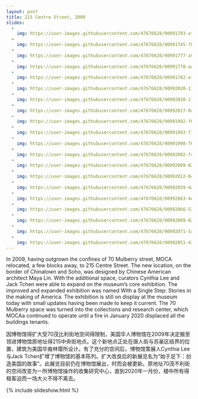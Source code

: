 ```yaml
---
layout: post
title: 215 Centre Street, 2009
slides:
  - 
    img: https://user-images.githubusercontent.com/47676628/90991783-afb68780-e579-11ea-9df3-313796654bed.jpg
  =
    img: https://user-images.githubusercontent.com/47676628/90991745-7847db00-e579-11ea-9b9f-c8cbdd204481.jpg
  -
    img: https://user-images.githubusercontent.com/47676628/90991777-a9281000-e579-11ea-8ac8-5d84105e9ba1.jpg
  -
    img: https://user-images.githubusercontent.com/47676628/90991778-aaf1d380-e579-11ea-977c-282bc2df487f.jpg
  -
    img: https://user-images.githubusercontent.com/47676628/90991782-af1df100-e579-11ea-89a3-f06b815403c3.jpg
  -
    img: https://user-images.githubusercontent.com/47676628/90992020-112b2600-e57b-11ea-81f4-fd767d6e75e1.jpg
  -
    img: https://user-images.githubusercontent.com/47676628/90992020-112b2600-e57b-11ea-81f4-fd767d6e75e1.jpg
  -
    img: https://user-images.githubusercontent.com/47676628/90992017-0a041800-e57b-11ea-92f7-e55ed2267f72.jpg
  -
    img: https://user-images.githubusercontent.com/47676628/90991992-f0fb6700-e57a-11ea-9409-f9c035a7e59c.jpg
  -
    img: https://user-images.githubusercontent.com/47676628/90991993-f193fd80-e57a-11ea-859b-beea22d73035.jpg
  -
    img: https://user-images.githubusercontent.com/47676628/90991998-f6f14800-e57a-11ea-829f-e778bbcfe520.jpg
  -
    img: https://user-images.githubusercontent.com/47676628/90992002-fc4e9280-e57a-11ea-8afd-f38d517d8425.jpg
  -
    img: https://user-images.githubusercontent.com/47676628/90992009-02dd0a00-e57b-11ea-8e4a-b97dddbfc07f.jpg
  -
    img: https://user-images.githubusercontent.com/47676628/90992012-04a6cd80-e57b-11ea-8cf1-fb0c4cb49700.jpg
  -
    img: https://user-images.githubusercontent.com/47676628/90992059-4a639600-e57b-11ea-9bca-a7fb651b5382.jpg
  -
    img: https://user-images.githubusercontent.com/47676628/90992063-4e8fb380-e57b-11ea-9ae7-e7e78bf8720e.jpg
  -
    img: https://user-images.githubusercontent.com/47676628/90992066-53546780-e57b-11ea-99a3-9b17024e9dc4.jpg
  -
    img: https://user-images.githubusercontent.com/47676628/90992009-02dd0a00-e57b-11ea-8e4a-b97dddbfc07f.jpg
  -
    img: https://user-images.githubusercontent.com/47676628/90992071-5a7b7580-e57b-11ea-9f33-d248d099ff9d.jpg
  -
    img: https://user-images.githubusercontent.com/47676628/90992051-43d51e80-e57b-11ea-91d7-a855eb9c1e02.jpg  
---
```


In 2009, having outgrown the confines of 70 Mulberry street,  MOCA relocated, a few blocks away, to 215 Centre Street.  The new location, on the border of Chinatown and Soho, was designed by Chinese American architect Maya Lin. With the additional space, curators Cynthia Lee and Jack Tchen were able to expand on the museum’s core exhibition.  The improved and expanded exhibition was named With a Single Step: Stories in the making of America.  The exhibition is still on display at the museum today with small updates having been made to keep it current. The 70 Mulberry space was turned into the collections and research center, which MOCAa continued to operate until a fire in January 2020 displaced all the buildings tenants.  

因博物馆得扩大受70茂比利街地空间得限制，美国华人博物馆在2009年决定搬至领进博物馆原地址得215中央街地点。这个新地点正处在唐人街与苏豪区结界的位置，建筑为美国华裔林璎所设计。有了充分的空间后，博物馆策展人Cynthia Lee与Jack Tchen扩增了博物馆的基本陈列。扩大改良后的新展览名为“始于足下：创造美国的故事”。此展览目前仍在博物馆展出，时而会被更新。原地址70茂不利街的空间改变为一所博物馆操作的收集研究中心，直到2020年一月份，楼中所有得租客迫而一场大火不得不离去。

{% include slideshow.html %}
